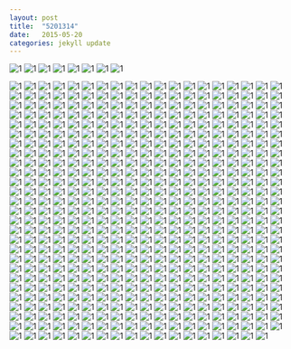```yaml
---
layout: post
title:  "5201314"
date:   2015-05-20 
categories: jekyll update
---
```

![1](https://github.com/ironicstone/ironicstone.github.io/raw/master/image/movie-shots/1%20(1).jpg)
![1](https://github.com/ironicstone/ironicstone.github.io/raw/master/image/movie-shots/1%20(10).jpg)
![1](https://github.com/ironicstone/ironicstone.github.io/raw/master/image/movie-shots/1%20(100).jpg)
![1](https://github.com/ironicstone/ironicstone.github.io/raw/master/image/movie-shots/1%20(101).jpg)
![1](https://github.com/ironicstone/ironicstone.github.io/raw/master/image/movie-shots/1%20(102).jpg)
![1](https://github.com/ironicstone/ironicstone.github.io/raw/master/image/movie-shots/1%20(103).jpg)
![1](https://github.com/ironicstone/ironicstone.github.io/raw/master/image/movie-shots/1%20(104).jpg)
![1](https://github.com/ironicstone/ironicstone.github.io/raw/master/image/movie-shots/1%20(105).jpg)

![1](https://github.com/ironicstone/ironicstone.github.io/raw/master/image/movie-shots/1%20(106).jpg)
![1](https://github.com/ironicstone/ironicstone.github.io/raw/master/image/movie-shots/1%20(107).jpg)
![1](https://github.com/ironicstone/ironicstone.github.io/raw/master/image/movie-shots/1%20(108).jpg)
![1](https://github.com/ironicstone/ironicstone.github.io/raw/master/image/movie-shots/1%20(109).jpg)
![1](https://github.com/ironicstone/ironicstone.github.io/raw/master/image/movie-shots/1%20(11).jpg)
![1](https://github.com/ironicstone/ironicstone.github.io/raw/master/image/movie-shots/1%20(110).jpg)
![1](https://github.com/ironicstone/ironicstone.github.io/raw/master/image/movie-shots/1%20(111).jpg)
![1](https://github.com/ironicstone/ironicstone.github.io/raw/master/image/movie-shots/1%20(112).jpg)
![1](https://github.com/ironicstone/ironicstone.github.io/raw/master/image/movie-shots/1%20(113).jpg)
![1](https://github.com/ironicstone/ironicstone.github.io/raw/master/image/movie-shots/1%20(114).jpg)
![1](https://github.com/ironicstone/ironicstone.github.io/raw/master/image/movie-shots/1%20(115).jpg)
![1](https://github.com/ironicstone/ironicstone.github.io/raw/master/image/movie-shots/1%20(116).jpg)
![1](https://github.com/ironicstone/ironicstone.github.io/raw/master/image/movie-shots/1%20(117).jpg)
![1](https://github.com/ironicstone/ironicstone.github.io/raw/master/image/movie-shots/1%20(118).jpg)
![1](https://github.com/ironicstone/ironicstone.github.io/raw/master/image/movie-shots/1%20(119).jpg)
![1](https://github.com/ironicstone/ironicstone.github.io/raw/master/image/movie-shots/1%20(12).jpg)
![1](https://github.com/ironicstone/ironicstone.github.io/raw/master/image/movie-shots/1%20(120).jpg)
![1](https://github.com/ironicstone/ironicstone.github.io/raw/master/image/movie-shots/1%20(121).jpg)
![1](https://github.com/ironicstone/ironicstone.github.io/raw/master/image/movie-shots/1%20(122).jpg)
![1](https://github.com/ironicstone/ironicstone.github.io/raw/master/image/movie-shots/1%20(123).jpg)
![1](https://github.com/ironicstone/ironicstone.github.io/raw/master/image/movie-shots/1%20(124).jpg)
![1](https://github.com/ironicstone/ironicstone.github.io/raw/master/image/movie-shots/1%20(125).jpg)
![1](https://github.com/ironicstone/ironicstone.github.io/raw/master/image/movie-shots/1%20(126).jpg)
![1](https://github.com/ironicstone/ironicstone.github.io/raw/master/image/movie-shots/1%20(127).jpg)
![1](https://github.com/ironicstone/ironicstone.github.io/raw/master/image/movie-shots/1%20(128).jpg)
![1](https://github.com/ironicstone/ironicstone.github.io/raw/master/image/movie-shots/1%20(129).jpg)
![1](https://github.com/ironicstone/ironicstone.github.io/raw/master/image/movie-shots/1%20(13).jpg)
![1](https://github.com/ironicstone/ironicstone.github.io/raw/master/image/movie-shots/1%20(130).jpg)
![1](https://github.com/ironicstone/ironicstone.github.io/raw/master/image/movie-shots/1%20(131).jpg)
![1](https://github.com/ironicstone/ironicstone.github.io/raw/master/image/movie-shots/1%20(132).jpg)
![1](https://github.com/ironicstone/ironicstone.github.io/raw/master/image/movie-shots/1%20(133).jpg)
![1](https://github.com/ironicstone/ironicstone.github.io/raw/master/image/movie-shots/1%20(134).jpg)
![1](https://github.com/ironicstone/ironicstone.github.io/raw/master/image/movie-shots/1%20(135).jpg)
![1](https://github.com/ironicstone/ironicstone.github.io/raw/master/image/movie-shots/1%20(136).jpg)
![1](https://github.com/ironicstone/ironicstone.github.io/raw/master/image/movie-shots/1%20(137).jpg)
![1](https://github.com/ironicstone/ironicstone.github.io/raw/master/image/movie-shots/1%20(138).jpg)
![1](https://github.com/ironicstone/ironicstone.github.io/raw/master/image/movie-shots/1%20(139).jpg)
![1](https://github.com/ironicstone/ironicstone.github.io/raw/master/image/movie-shots/1%20(14).jpg)
![1](https://github.com/ironicstone/ironicstone.github.io/raw/master/image/movie-shots/1%20(140).jpg)
![1](https://github.com/ironicstone/ironicstone.github.io/raw/master/image/movie-shots/1%20(141).jpg)
![1](https://github.com/ironicstone/ironicstone.github.io/raw/master/image/movie-shots/1%20(142).jpg)
![1](https://github.com/ironicstone/ironicstone.github.io/raw/master/image/movie-shots/1%20(143).jpg)
![1](https://github.com/ironicstone/ironicstone.github.io/raw/master/image/movie-shots/1%20(144).jpg)
![1](https://github.com/ironicstone/ironicstone.github.io/raw/master/image/movie-shots/1%20(145).jpg)
![1](https://github.com/ironicstone/ironicstone.github.io/raw/master/image/movie-shots/1%20(146).jpg)
![1](https://github.com/ironicstone/ironicstone.github.io/raw/master/image/movie-shots/1%20(147).jpg)
![1](https://github.com/ironicstone/ironicstone.github.io/raw/master/image/movie-shots/1%20(148).jpg)
![1](https://github.com/ironicstone/ironicstone.github.io/raw/master/image/movie-shots/1%20(149).jpg)
![1](https://github.com/ironicstone/ironicstone.github.io/raw/master/image/movie-shots/1%20(15).jpg)
![1](https://github.com/ironicstone/ironicstone.github.io/raw/master/image/movie-shots/1%20(150).jpg)
![1](https://github.com/ironicstone/ironicstone.github.io/raw/master/image/movie-shots/1%20(151).jpg)
![1](https://github.com/ironicstone/ironicstone.github.io/raw/master/image/movie-shots/1%20(152).jpg)
![1](https://github.com/ironicstone/ironicstone.github.io/raw/master/image/movie-shots/1%20(153).jpg)
![1](https://github.com/ironicstone/ironicstone.github.io/raw/master/image/movie-shots/1%20(154).jpg)
![1](https://github.com/ironicstone/ironicstone.github.io/raw/master/image/movie-shots/1%20(155).jpg)
![1](https://github.com/ironicstone/ironicstone.github.io/raw/master/image/movie-shots/1%20(156).jpg)
![1](https://github.com/ironicstone/ironicstone.github.io/raw/master/image/movie-shots/1%20(157).jpg)
![1](https://github.com/ironicstone/ironicstone.github.io/raw/master/image/movie-shots/1%20(158).jpg)
![1](https://github.com/ironicstone/ironicstone.github.io/raw/master/image/movie-shots/1%20(159).jpg)
![1](https://github.com/ironicstone/ironicstone.github.io/raw/master/image/movie-shots/1%20(16).jpg)
![1](https://github.com/ironicstone/ironicstone.github.io/raw/master/image/movie-shots/1%20(160).jpg)
![1](https://github.com/ironicstone/ironicstone.github.io/raw/master/image/movie-shots/1%20(161).jpg)
![1](https://github.com/ironicstone/ironicstone.github.io/raw/master/image/movie-shots/1%20(162).jpg)
![1](https://github.com/ironicstone/ironicstone.github.io/raw/master/image/movie-shots/1%20(163).jpg)
![1](https://github.com/ironicstone/ironicstone.github.io/raw/master/image/movie-shots/1%20(164).jpg)
![1](https://github.com/ironicstone/ironicstone.github.io/raw/master/image/movie-shots/1%20(165).jpg)
![1](https://github.com/ironicstone/ironicstone.github.io/raw/master/image/movie-shots/1%20(166).jpg)
![1](https://github.com/ironicstone/ironicstone.github.io/raw/master/image/movie-shots/1%20(167).jpg)
![1](https://github.com/ironicstone/ironicstone.github.io/raw/master/image/movie-shots/1%20(168).jpg)
![1](https://github.com/ironicstone/ironicstone.github.io/raw/master/image/movie-shots/1%20(169).jpg)
![1](https://github.com/ironicstone/ironicstone.github.io/raw/master/image/movie-shots/1%20(17).jpg)
![1](https://github.com/ironicstone/ironicstone.github.io/raw/master/image/movie-shots/1%20(170).jpg)
![1](https://github.com/ironicstone/ironicstone.github.io/raw/master/image/movie-shots/1%20(171).jpg)
![1](https://github.com/ironicstone/ironicstone.github.io/raw/master/image/movie-shots/1%20(172).jpg)
![1](https://github.com/ironicstone/ironicstone.github.io/raw/master/image/movie-shots/1%20(173).jpg)
![1](https://github.com/ironicstone/ironicstone.github.io/raw/master/image/movie-shots/1%20(174).jpg)
![1](https://github.com/ironicstone/ironicstone.github.io/raw/master/image/movie-shots/1%20(175).jpg)
![1](https://github.com/ironicstone/ironicstone.github.io/raw/master/image/movie-shots/1%20(176).jpg)
![1](https://github.com/ironicstone/ironicstone.github.io/raw/master/image/movie-shots/1%20(177).jpg)
![1](https://github.com/ironicstone/ironicstone.github.io/raw/master/image/movie-shots/1%20(178).jpg)
![1](https://github.com/ironicstone/ironicstone.github.io/raw/master/image/movie-shots/1%20(179).jpg)
![1](https://github.com/ironicstone/ironicstone.github.io/raw/master/image/movie-shots/1%20(18).jpg)
![1](https://github.com/ironicstone/ironicstone.github.io/raw/master/image/movie-shots/1%20(180).jpg)
![1](https://github.com/ironicstone/ironicstone.github.io/raw/master/image/movie-shots/1%20(181).jpg)
![1](https://github.com/ironicstone/ironicstone.github.io/raw/master/image/movie-shots/1%20(182).jpg)
![1](https://github.com/ironicstone/ironicstone.github.io/raw/master/image/movie-shots/1%20(183).jpg)
![1](https://github.com/ironicstone/ironicstone.github.io/raw/master/image/movie-shots/1%20(184).jpg)
![1](https://github.com/ironicstone/ironicstone.github.io/raw/master/image/movie-shots/1%20(185).jpg)
![1](https://github.com/ironicstone/ironicstone.github.io/raw/master/image/movie-shots/1%20(186).jpg)
![1](https://github.com/ironicstone/ironicstone.github.io/raw/master/image/movie-shots/1%20(187).jpg)
![1](https://github.com/ironicstone/ironicstone.github.io/raw/master/image/movie-shots/1%20(188).jpg)
![1](https://github.com/ironicstone/ironicstone.github.io/raw/master/image/movie-shots/1%20(189).jpg)
![1](https://github.com/ironicstone/ironicstone.github.io/raw/master/image/movie-shots/1%20(19).jpg)
![1](https://github.com/ironicstone/ironicstone.github.io/raw/master/image/movie-shots/1%20(190).jpg)
![1](https://github.com/ironicstone/ironicstone.github.io/raw/master/image/movie-shots/1%20(191).jpg)
![1](https://github.com/ironicstone/ironicstone.github.io/raw/master/image/movie-shots/1%20(192).jpg)
![1](https://github.com/ironicstone/ironicstone.github.io/raw/master/image/movie-shots/1%20(193).jpg)
![1](https://github.com/ironicstone/ironicstone.github.io/raw/master/image/movie-shots/1%20(194).jpg)
![1](https://github.com/ironicstone/ironicstone.github.io/raw/master/image/movie-shots/1%20(195).jpg)
![1](https://github.com/ironicstone/ironicstone.github.io/raw/master/image/movie-shots/1%20(196).jpg)
![1](https://github.com/ironicstone/ironicstone.github.io/raw/master/image/movie-shots/1%20(197).jpg)
![1](https://github.com/ironicstone/ironicstone.github.io/raw/master/image/movie-shots/1%20(198).jpg)
![1](https://github.com/ironicstone/ironicstone.github.io/raw/master/image/movie-shots/1%20(199).jpg)
![1](https://github.com/ironicstone/ironicstone.github.io/raw/master/image/movie-shots/1%20(2).jpg)
![1](https://github.com/ironicstone/ironicstone.github.io/raw/master/image/movie-shots/1%20(20).jpg)
![1](https://github.com/ironicstone/ironicstone.github.io/raw/master/image/movie-shots/1%20(200).jpg)
![1](https://github.com/ironicstone/ironicstone.github.io/raw/master/image/movie-shots/1%20(201).jpg)
![1](https://github.com/ironicstone/ironicstone.github.io/raw/master/image/movie-shots/1%20(202).jpg)
![1](https://github.com/ironicstone/ironicstone.github.io/raw/master/image/movie-shots/1%20(203).jpg)
![1](https://github.com/ironicstone/ironicstone.github.io/raw/master/image/movie-shots/1%20(204).jpg)
![1](https://github.com/ironicstone/ironicstone.github.io/raw/master/image/movie-shots/1%20(205).jpg)
![1](https://github.com/ironicstone/ironicstone.github.io/raw/master/image/movie-shots/1%20(206).jpg)
![1](https://github.com/ironicstone/ironicstone.github.io/raw/master/image/movie-shots/1%20(207).jpg)
![1](https://github.com/ironicstone/ironicstone.github.io/raw/master/image/movie-shots/1%20(208).jpg)
![1](https://github.com/ironicstone/ironicstone.github.io/raw/master/image/movie-shots/1%20(209).jpg)
![1](https://github.com/ironicstone/ironicstone.github.io/raw/master/image/movie-shots/1%20(21).jpg)
![1](https://github.com/ironicstone/ironicstone.github.io/raw/master/image/movie-shots/1%20(210).jpg)
![1](https://github.com/ironicstone/ironicstone.github.io/raw/master/image/movie-shots/1%20(211).jpg)
![1](https://github.com/ironicstone/ironicstone.github.io/raw/master/image/movie-shots/1%20(212).jpg)
![1](https://github.com/ironicstone/ironicstone.github.io/raw/master/image/movie-shots/1%20(213).jpg)
![1](https://github.com/ironicstone/ironicstone.github.io/raw/master/image/movie-shots/1%20(214).jpg)
![1](https://github.com/ironicstone/ironicstone.github.io/raw/master/image/movie-shots/1%20(215).jpg)
![1](https://github.com/ironicstone/ironicstone.github.io/raw/master/image/movie-shots/1%20(216).jpg)
![1](https://github.com/ironicstone/ironicstone.github.io/raw/master/image/movie-shots/1%20(217).jpg)
![1](https://github.com/ironicstone/ironicstone.github.io/raw/master/image/movie-shots/1%20(218).jpg)
![1](https://github.com/ironicstone/ironicstone.github.io/raw/master/image/movie-shots/1%20(219).jpg)
![1](https://github.com/ironicstone/ironicstone.github.io/raw/master/image/movie-shots/1%20(22).jpg)
![1](https://github.com/ironicstone/ironicstone.github.io/raw/master/image/movie-shots/1%20(220).jpg)
![1](https://github.com/ironicstone/ironicstone.github.io/raw/master/image/movie-shots/1%20(221).jpg)
![1](https://github.com/ironicstone/ironicstone.github.io/raw/master/image/movie-shots/1%20(222).jpg)
![1](https://github.com/ironicstone/ironicstone.github.io/raw/master/image/movie-shots/1%20(223).jpg)
![1](https://github.com/ironicstone/ironicstone.github.io/raw/master/image/movie-shots/1%20(224).jpg)
![1](https://github.com/ironicstone/ironicstone.github.io/raw/master/image/movie-shots/1%20(225).jpg)
![1](https://github.com/ironicstone/ironicstone.github.io/raw/master/image/movie-shots/1%20(226).jpg)
![1](https://github.com/ironicstone/ironicstone.github.io/raw/master/image/movie-shots/1%20(227).jpg)
![1](https://github.com/ironicstone/ironicstone.github.io/raw/master/image/movie-shots/1%20(228).jpg)
![1](https://github.com/ironicstone/ironicstone.github.io/raw/master/image/movie-shots/1%20(229).jpg)
![1](https://github.com/ironicstone/ironicstone.github.io/raw/master/image/movie-shots/1%20(23).jpg)
![1](https://github.com/ironicstone/ironicstone.github.io/raw/master/image/movie-shots/1%20(230).jpg)
![1](https://github.com/ironicstone/ironicstone.github.io/raw/master/image/movie-shots/1%20(231).jpg)
![1](https://github.com/ironicstone/ironicstone.github.io/raw/master/image/movie-shots/1%20(232).jpg)
![1](https://github.com/ironicstone/ironicstone.github.io/raw/master/image/movie-shots/1%20(233).jpg)
![1](https://github.com/ironicstone/ironicstone.github.io/raw/master/image/movie-shots/1%20(234).jpg)
![1](https://github.com/ironicstone/ironicstone.github.io/raw/master/image/movie-shots/1%20(235).jpg)
![1](https://github.com/ironicstone/ironicstone.github.io/raw/master/image/movie-shots/1%20(236).jpg)
![1](https://github.com/ironicstone/ironicstone.github.io/raw/master/image/movie-shots/1%20(237).jpg)
![1](https://github.com/ironicstone/ironicstone.github.io/raw/master/image/movie-shots/1%20(238).jpg)
![1](https://github.com/ironicstone/ironicstone.github.io/raw/master/image/movie-shots/1%20(239).jpg)
![1](https://github.com/ironicstone/ironicstone.github.io/raw/master/image/movie-shots/1%20(24).jpg)
![1](https://github.com/ironicstone/ironicstone.github.io/raw/master/image/movie-shots/1%20(240).jpg)
![1](https://github.com/ironicstone/ironicstone.github.io/raw/master/image/movie-shots/1%20(241).jpg)
![1](https://github.com/ironicstone/ironicstone.github.io/raw/master/image/movie-shots/1%20(242).jpg)
![1](https://github.com/ironicstone/ironicstone.github.io/raw/master/image/movie-shots/1%20(243).jpg)
![1](https://github.com/ironicstone/ironicstone.github.io/raw/master/image/movie-shots/1%20(244).jpg)
![1](https://github.com/ironicstone/ironicstone.github.io/raw/master/image/movie-shots/1%20(245).jpg)
![1](https://github.com/ironicstone/ironicstone.github.io/raw/master/image/movie-shots/1%20(246).jpg)
![1](https://github.com/ironicstone/ironicstone.github.io/raw/master/image/movie-shots/1%20(247).jpg)
![1](https://github.com/ironicstone/ironicstone.github.io/raw/master/image/movie-shots/1%20(248).jpg)
![1](https://github.com/ironicstone/ironicstone.github.io/raw/master/image/movie-shots/1%20(249).jpg)
![1](https://github.com/ironicstone/ironicstone.github.io/raw/master/image/movie-shots/1%20(25).jpg)
![1](https://github.com/ironicstone/ironicstone.github.io/raw/master/image/movie-shots/1%20(250).jpg)
![1](https://github.com/ironicstone/ironicstone.github.io/raw/master/image/movie-shots/1%20(251).jpg)
![1](https://github.com/ironicstone/ironicstone.github.io/raw/master/image/movie-shots/1%20(252).jpg)
![1](https://github.com/ironicstone/ironicstone.github.io/raw/master/image/movie-shots/1%20(253).jpg)
![1](https://github.com/ironicstone/ironicstone.github.io/raw/master/image/movie-shots/1%20(254).jpg)
![1](https://github.com/ironicstone/ironicstone.github.io/raw/master/image/movie-shots/1%20(255).jpg)
![1](https://github.com/ironicstone/ironicstone.github.io/raw/master/image/movie-shots/1%20(256).jpg)
![1](https://github.com/ironicstone/ironicstone.github.io/raw/master/image/movie-shots/1%20(257).jpg)
![1](https://github.com/ironicstone/ironicstone.github.io/raw/master/image/movie-shots/1%20(258).jpg)
![1](https://github.com/ironicstone/ironicstone.github.io/raw/master/image/movie-shots/1%20(259).jpg)
![1](https://github.com/ironicstone/ironicstone.github.io/raw/master/image/movie-shots/1%20(26).jpg)
![1](https://github.com/ironicstone/ironicstone.github.io/raw/master/image/movie-shots/1%20(260).jpg)
![1](https://github.com/ironicstone/ironicstone.github.io/raw/master/image/movie-shots/1%20(261).jpg)
![1](https://github.com/ironicstone/ironicstone.github.io/raw/master/image/movie-shots/1%20(262).jpg)
![1](https://github.com/ironicstone/ironicstone.github.io/raw/master/image/movie-shots/1%20(263).jpg)
![1](https://github.com/ironicstone/ironicstone.github.io/raw/master/image/movie-shots/1%20(264).jpg)
![1](https://github.com/ironicstone/ironicstone.github.io/raw/master/image/movie-shots/1%20(265).jpg)
![1](https://github.com/ironicstone/ironicstone.github.io/raw/master/image/movie-shots/1%20(266).jpg)
![1](https://github.com/ironicstone/ironicstone.github.io/raw/master/image/movie-shots/1%20(267).jpg)
![1](https://github.com/ironicstone/ironicstone.github.io/raw/master/image/movie-shots/1%20(268).jpg)
![1](https://github.com/ironicstone/ironicstone.github.io/raw/master/image/movie-shots/1%20(269).jpg)
![1](https://github.com/ironicstone/ironicstone.github.io/raw/master/image/movie-shots/1%20(27).jpg)
![1](https://github.com/ironicstone/ironicstone.github.io/raw/master/image/movie-shots/1%20(270).jpg)
![1](https://github.com/ironicstone/ironicstone.github.io/raw/master/image/movie-shots/1%20(271).jpg)
![1](https://github.com/ironicstone/ironicstone.github.io/raw/master/image/movie-shots/1%20(272).jpg)
![1](https://github.com/ironicstone/ironicstone.github.io/raw/master/image/movie-shots/1%20(273).jpg)
![1](https://github.com/ironicstone/ironicstone.github.io/raw/master/image/movie-shots/1%20(274).jpg)
![1](https://github.com/ironicstone/ironicstone.github.io/raw/master/image/movie-shots/1%20(275).jpg)
![1](https://github.com/ironicstone/ironicstone.github.io/raw/master/image/movie-shots/1%20(276).jpg)
![1](https://github.com/ironicstone/ironicstone.github.io/raw/master/image/movie-shots/1%20(277).jpg)
![1](https://github.com/ironicstone/ironicstone.github.io/raw/master/image/movie-shots/1%20(278).jpg)
![1](https://github.com/ironicstone/ironicstone.github.io/raw/master/image/movie-shots/1%20(279).jpg)
![1](https://github.com/ironicstone/ironicstone.github.io/raw/master/image/movie-shots/1%20(28).jpg)
![1](https://github.com/ironicstone/ironicstone.github.io/raw/master/image/movie-shots/1%20(280).jpg)
![1](https://github.com/ironicstone/ironicstone.github.io/raw/master/image/movie-shots/1%20(281).jpg)
![1](https://github.com/ironicstone/ironicstone.github.io/raw/master/image/movie-shots/1%20(282).jpg)
![1](https://github.com/ironicstone/ironicstone.github.io/raw/master/image/movie-shots/1%20(283).jpg)
![1](https://github.com/ironicstone/ironicstone.github.io/raw/master/image/movie-shots/1%20(284).jpg)
![1](https://github.com/ironicstone/ironicstone.github.io/raw/master/image/movie-shots/1%20(285).jpg)
![1](https://github.com/ironicstone/ironicstone.github.io/raw/master/image/movie-shots/1%20(286).jpg)
![1](https://github.com/ironicstone/ironicstone.github.io/raw/master/image/movie-shots/1%20(287).jpg)
![1](https://github.com/ironicstone/ironicstone.github.io/raw/master/image/movie-shots/1%20(288).jpg)
![1](https://github.com/ironicstone/ironicstone.github.io/raw/master/image/movie-shots/1%20(289).jpg)
![1](https://github.com/ironicstone/ironicstone.github.io/raw/master/image/movie-shots/1%20(29).jpg)
![1](https://github.com/ironicstone/ironicstone.github.io/raw/master/image/movie-shots/1%20(290).jpg)
![1](https://github.com/ironicstone/ironicstone.github.io/raw/master/image/movie-shots/1%20(291).jpg)
![1](https://github.com/ironicstone/ironicstone.github.io/raw/master/image/movie-shots/1%20(292).jpg)
![1](https://github.com/ironicstone/ironicstone.github.io/raw/master/image/movie-shots/1%20(293).jpg)
![1](https://github.com/ironicstone/ironicstone.github.io/raw/master/image/movie-shots/1%20(294).jpg)
![1](https://github.com/ironicstone/ironicstone.github.io/raw/master/image/movie-shots/1%20(295).jpg)
![1](https://github.com/ironicstone/ironicstone.github.io/raw/master/image/movie-shots/1%20(296).jpg)
![1](https://github.com/ironicstone/ironicstone.github.io/raw/master/image/movie-shots/1%20(297).jpg)
![1](https://github.com/ironicstone/ironicstone.github.io/raw/master/image/movie-shots/1%20(298).jpg)
![1](https://github.com/ironicstone/ironicstone.github.io/raw/master/image/movie-shots/1%20(299).jpg)
![1](https://github.com/ironicstone/ironicstone.github.io/raw/master/image/movie-shots/1%20(3).jpg)
![1](https://github.com/ironicstone/ironicstone.github.io/raw/master/image/movie-shots/1%20(30).jpg)
![1](https://github.com/ironicstone/ironicstone.github.io/raw/master/image/movie-shots/1%20(300).jpg)
![1](https://github.com/ironicstone/ironicstone.github.io/raw/master/image/movie-shots/1%20(301).jpg)
![1](https://github.com/ironicstone/ironicstone.github.io/raw/master/image/movie-shots/1%20(302).jpg)
![1](https://github.com/ironicstone/ironicstone.github.io/raw/master/image/movie-shots/1%20(303).jpg)
![1](https://github.com/ironicstone/ironicstone.github.io/raw/master/image/movie-shots/1%20(304).jpg)
![1](https://github.com/ironicstone/ironicstone.github.io/raw/master/image/movie-shots/1%20(305).jpg)
![1](https://github.com/ironicstone/ironicstone.github.io/raw/master/image/movie-shots/1%20(306).jpg)
![1](https://github.com/ironicstone/ironicstone.github.io/raw/master/image/movie-shots/1%20(307).jpg)
![1](https://github.com/ironicstone/ironicstone.github.io/raw/master/image/movie-shots/1%20(308).jpg)
![1](https://github.com/ironicstone/ironicstone.github.io/raw/master/image/movie-shots/1%20(309).jpg)
![1](https://github.com/ironicstone/ironicstone.github.io/raw/master/image/movie-shots/1%20(31).jpg)
![1](https://github.com/ironicstone/ironicstone.github.io/raw/master/image/movie-shots/1%20(310).jpg)
![1](https://github.com/ironicstone/ironicstone.github.io/raw/master/image/movie-shots/1%20(311).jpg)
![1](https://github.com/ironicstone/ironicstone.github.io/raw/master/image/movie-shots/1%20(312).jpg)
![1](https://github.com/ironicstone/ironicstone.github.io/raw/master/image/movie-shots/1%20(313).jpg)
![1](https://github.com/ironicstone/ironicstone.github.io/raw/master/image/movie-shots/1%20(314).jpg)
![1](https://github.com/ironicstone/ironicstone.github.io/raw/master/image/movie-shots/1%20(315).jpg)
![1](https://github.com/ironicstone/ironicstone.github.io/raw/master/image/movie-shots/1%20(316).jpg)
![1](https://github.com/ironicstone/ironicstone.github.io/raw/master/image/movie-shots/1%20(317).jpg)
![1](https://github.com/ironicstone/ironicstone.github.io/raw/master/image/movie-shots/1%20(318).jpg)
![1](https://github.com/ironicstone/ironicstone.github.io/raw/master/image/movie-shots/1%20(319).jpg)
![1](https://github.com/ironicstone/ironicstone.github.io/raw/master/image/movie-shots/1%20(32).jpg)
![1](https://github.com/ironicstone/ironicstone.github.io/raw/master/image/movie-shots/1%20(320).jpg)
![1](https://github.com/ironicstone/ironicstone.github.io/raw/master/image/movie-shots/1%20(321).jpg)
![1](https://github.com/ironicstone/ironicstone.github.io/raw/master/image/movie-shots/1%20(322).jpg)
![1](https://github.com/ironicstone/ironicstone.github.io/raw/master/image/movie-shots/1%20(323).jpg)
![1](https://github.com/ironicstone/ironicstone.github.io/raw/master/image/movie-shots/1%20(324).jpg)
![1](https://github.com/ironicstone/ironicstone.github.io/raw/master/image/movie-shots/1%20(325).jpg)
![1](https://github.com/ironicstone/ironicstone.github.io/raw/master/image/movie-shots/1%20(326).jpg)
![1](https://github.com/ironicstone/ironicstone.github.io/raw/master/image/movie-shots/1%20(327).jpg)
![1](https://github.com/ironicstone/ironicstone.github.io/raw/master/image/movie-shots/1%20(328).jpg)
![1](https://github.com/ironicstone/ironicstone.github.io/raw/master/image/movie-shots/1%20(329).jpg)
![1](https://github.com/ironicstone/ironicstone.github.io/raw/master/image/movie-shots/1%20(33).jpg)
![1](https://github.com/ironicstone/ironicstone.github.io/raw/master/image/movie-shots/1%20(330).jpg)
![1](https://github.com/ironicstone/ironicstone.github.io/raw/master/image/movie-shots/1%20(331).jpg)
![1](https://github.com/ironicstone/ironicstone.github.io/raw/master/image/movie-shots/1%20(332).jpg)
![1](https://github.com/ironicstone/ironicstone.github.io/raw/master/image/movie-shots/1%20(333).jpg)
![1](https://github.com/ironicstone/ironicstone.github.io/raw/master/image/movie-shots/1%20(334).jpg)
![1](https://github.com/ironicstone/ironicstone.github.io/raw/master/image/movie-shots/1%20(335).jpg)
![1](https://github.com/ironicstone/ironicstone.github.io/raw/master/image/movie-shots/1%20(336).jpg)
![1](https://github.com/ironicstone/ironicstone.github.io/raw/master/image/movie-shots/1%20(337).jpg)
![1](https://github.com/ironicstone/ironicstone.github.io/raw/master/image/movie-shots/1%20(338).jpg)
![1](https://github.com/ironicstone/ironicstone.github.io/raw/master/image/movie-shots/1%20(339).jpg)
![1](https://github.com/ironicstone/ironicstone.github.io/raw/master/image/movie-shots/1%20(34).jpg)
![1](https://github.com/ironicstone/ironicstone.github.io/raw/master/image/movie-shots/1%20(340).jpg)
![1](https://github.com/ironicstone/ironicstone.github.io/raw/master/image/movie-shots/1%20(341).jpg)
![1](https://github.com/ironicstone/ironicstone.github.io/raw/master/image/movie-shots/1%20(342).jpg)
![1](https://github.com/ironicstone/ironicstone.github.io/raw/master/image/movie-shots/1%20(343).jpg)
![1](https://github.com/ironicstone/ironicstone.github.io/raw/master/image/movie-shots/1%20(344).jpg)
![1](https://github.com/ironicstone/ironicstone.github.io/raw/master/image/movie-shots/1%20(345).jpg)
![1](https://github.com/ironicstone/ironicstone.github.io/raw/master/image/movie-shots/1%20(346).jpg)
![1](https://github.com/ironicstone/ironicstone.github.io/raw/master/image/movie-shots/1%20(347).jpg)
![1](https://github.com/ironicstone/ironicstone.github.io/raw/master/image/movie-shots/1%20(348).jpg)
![1](https://github.com/ironicstone/ironicstone.github.io/raw/master/image/movie-shots/1%20(349).jpg)
![1](https://github.com/ironicstone/ironicstone.github.io/raw/master/image/movie-shots/1%20(35).jpg)
![1](https://github.com/ironicstone/ironicstone.github.io/raw/master/image/movie-shots/1%20(350).jpg)
![1](https://github.com/ironicstone/ironicstone.github.io/raw/master/image/movie-shots/1%20(351).jpg)
![1](https://github.com/ironicstone/ironicstone.github.io/raw/master/image/movie-shots/1%20(352).jpg)
![1](https://github.com/ironicstone/ironicstone.github.io/raw/master/image/movie-shots/1%20(353).jpg)
![1](https://github.com/ironicstone/ironicstone.github.io/raw/master/image/movie-shots/1%20(354).jpg)
![1](https://github.com/ironicstone/ironicstone.github.io/raw/master/image/movie-shots/1%20(355).jpg)
![1](https://github.com/ironicstone/ironicstone.github.io/raw/master/image/movie-shots/1%20(356).jpg)
![1](https://github.com/ironicstone/ironicstone.github.io/raw/master/image/movie-shots/1%20(357).jpg)
![1](https://github.com/ironicstone/ironicstone.github.io/raw/master/image/movie-shots/1%20(358).jpg)
![1](https://github.com/ironicstone/ironicstone.github.io/raw/master/image/movie-shots/1%20(359).jpg)
![1](https://github.com/ironicstone/ironicstone.github.io/raw/master/image/movie-shots/1%20(36).jpg)
![1](https://github.com/ironicstone/ironicstone.github.io/raw/master/image/movie-shots/1%20(360).jpg)
![1](https://github.com/ironicstone/ironicstone.github.io/raw/master/image/movie-shots/1%20(361).jpg)
![1](https://github.com/ironicstone/ironicstone.github.io/raw/master/image/movie-shots/1%20(362).jpg)
![1](https://github.com/ironicstone/ironicstone.github.io/raw/master/image/movie-shots/1%20(363).jpg)
![1](https://github.com/ironicstone/ironicstone.github.io/raw/master/image/movie-shots/1%20(364).jpg)
![1](https://github.com/ironicstone/ironicstone.github.io/raw/master/image/movie-shots/1%20(365).jpg)
![1](https://github.com/ironicstone/ironicstone.github.io/raw/master/image/movie-shots/1%20(366).jpg)
![1](https://github.com/ironicstone/ironicstone.github.io/raw/master/image/movie-shots/1%20(367).jpg)
![1](https://github.com/ironicstone/ironicstone.github.io/raw/master/image/movie-shots/1%20(368).jpg)
![1](https://github.com/ironicstone/ironicstone.github.io/raw/master/image/movie-shots/1%20(369).jpg)
![1](https://github.com/ironicstone/ironicstone.github.io/raw/master/image/movie-shots/1%20(37).jpg)
![1](https://github.com/ironicstone/ironicstone.github.io/raw/master/image/movie-shots/1%20(370).jpg)
![1](https://github.com/ironicstone/ironicstone.github.io/raw/master/image/movie-shots/1%20(371).jpg)
![1](https://github.com/ironicstone/ironicstone.github.io/raw/master/image/movie-shots/1%20(372).jpg)
![1](https://github.com/ironicstone/ironicstone.github.io/raw/master/image/movie-shots/1%20(373).jpg)
![1](https://github.com/ironicstone/ironicstone.github.io/raw/master/image/movie-shots/1%20(374).jpg)
![1](https://github.com/ironicstone/ironicstone.github.io/raw/master/image/movie-shots/1%20(375).jpg)
![1](https://github.com/ironicstone/ironicstone.github.io/raw/master/image/movie-shots/1%20(376).jpg)
![1](https://github.com/ironicstone/ironicstone.github.io/raw/master/image/movie-shots/1%20(377).jpg)
![1](https://github.com/ironicstone/ironicstone.github.io/raw/master/image/movie-shots/1%20(378).jpg)
![1](https://github.com/ironicstone/ironicstone.github.io/raw/master/image/movie-shots/1%20(379).jpg)
![1](https://github.com/ironicstone/ironicstone.github.io/raw/master/image/movie-shots/1%20(38).jpg)
![1](https://github.com/ironicstone/ironicstone.github.io/raw/master/image/movie-shots/1%20(380).jpg)
![1](https://github.com/ironicstone/ironicstone.github.io/raw/master/image/movie-shots/1%20(381).jpg)
![1](https://github.com/ironicstone/ironicstone.github.io/raw/master/image/movie-shots/1%20(382).jpg)
![1](https://github.com/ironicstone/ironicstone.github.io/raw/master/image/movie-shots/1%20(383).jpg)
![1](https://github.com/ironicstone/ironicstone.github.io/raw/master/image/movie-shots/1%20(384).jpg)
![1](https://github.com/ironicstone/ironicstone.github.io/raw/master/image/movie-shots/1%20(385).jpg)
![1](https://github.com/ironicstone/ironicstone.github.io/raw/master/image/movie-shots/1%20(386).jpg)
![1](https://github.com/ironicstone/ironicstone.github.io/raw/master/image/movie-shots/1%20(387).jpg)
![1](https://github.com/ironicstone/ironicstone.github.io/raw/master/image/movie-shots/1%20(388).jpg)
![1](https://github.com/ironicstone/ironicstone.github.io/raw/master/image/movie-shots/1%20(389).jpg)
![1](https://github.com/ironicstone/ironicstone.github.io/raw/master/image/movie-shots/1%20(39).jpg)
![1](https://github.com/ironicstone/ironicstone.github.io/raw/master/image/movie-shots/1%20(390).jpg)
![1](https://github.com/ironicstone/ironicstone.github.io/raw/master/image/movie-shots/1%20(391).jpg)
![1](https://github.com/ironicstone/ironicstone.github.io/raw/master/image/movie-shots/1%20(392).jpg)
![1](https://github.com/ironicstone/ironicstone.github.io/raw/master/image/movie-shots/1%20(393).jpg)
![1](https://github.com/ironicstone/ironicstone.github.io/raw/master/image/movie-shots/1%20(394).jpg)
![1](https://github.com/ironicstone/ironicstone.github.io/raw/master/image/movie-shots/1%20(395).jpg)
![1](https://github.com/ironicstone/ironicstone.github.io/raw/master/image/movie-shots/1%20(396).jpg)
![1](https://github.com/ironicstone/ironicstone.github.io/raw/master/image/movie-shots/1%20(397).jpg)
![1](https://github.com/ironicstone/ironicstone.github.io/raw/master/image/movie-shots/1%20(398).jpg)
![1](https://github.com/ironicstone/ironicstone.github.io/raw/master/image/movie-shots/1%20(399).jpg)
![1](https://github.com/ironicstone/ironicstone.github.io/raw/master/image/movie-shots/1%20(4).jpg)
![1](https://github.com/ironicstone/ironicstone.github.io/raw/master/image/movie-shots/1%20(40).jpg)
![1](https://github.com/ironicstone/ironicstone.github.io/raw/master/image/movie-shots/1%20(400).jpg)
![1](https://github.com/ironicstone/ironicstone.github.io/raw/master/image/movie-shots/1%20(401).jpg)
![1](https://github.com/ironicstone/ironicstone.github.io/raw/master/image/movie-shots/1%20(402).jpg)
![1](https://github.com/ironicstone/ironicstone.github.io/raw/master/image/movie-shots/1%20(403).jpg)
![1](https://github.com/ironicstone/ironicstone.github.io/raw/master/image/movie-shots/1%20(404).jpg)
![1](https://github.com/ironicstone/ironicstone.github.io/raw/master/image/movie-shots/1%20(405).jpg)
![1](https://github.com/ironicstone/ironicstone.github.io/raw/master/image/movie-shots/1%20(406).jpg)
![1](https://github.com/ironicstone/ironicstone.github.io/raw/master/image/movie-shots/1%20(407).jpg)
![1](https://github.com/ironicstone/ironicstone.github.io/raw/master/image/movie-shots/1%20(408).jpg)
![1](https://github.com/ironicstone/ironicstone.github.io/raw/master/image/movie-shots/1%20(409).jpg)
![1](https://github.com/ironicstone/ironicstone.github.io/raw/master/image/movie-shots/1%20(41).jpg)
![1](https://github.com/ironicstone/ironicstone.github.io/raw/master/image/movie-shots/1%20(410).jpg)
![1](https://github.com/ironicstone/ironicstone.github.io/raw/master/image/movie-shots/1%20(411).jpg)
![1](https://github.com/ironicstone/ironicstone.github.io/raw/master/image/movie-shots/1%20(412).jpg)
![1](https://github.com/ironicstone/ironicstone.github.io/raw/master/image/movie-shots/1%20(413).jpg)
![1](https://github.com/ironicstone/ironicstone.github.io/raw/master/image/movie-shots/1%20(414).jpg)
![1](https://github.com/ironicstone/ironicstone.github.io/raw/master/image/movie-shots/1%20(415).jpg)
![1](https://github.com/ironicstone/ironicstone.github.io/raw/master/image/movie-shots/1%20(416).jpg)
![1](https://github.com/ironicstone/ironicstone.github.io/raw/master/image/movie-shots/1%20(417).jpg)
![1](https://github.com/ironicstone/ironicstone.github.io/raw/master/image/movie-shots/1%20(418).jpg)
![1](https://github.com/ironicstone/ironicstone.github.io/raw/master/image/movie-shots/1%20(419).jpg)
![1](https://github.com/ironicstone/ironicstone.github.io/raw/master/image/movie-shots/1%20(42).jpg)
![1](https://github.com/ironicstone/ironicstone.github.io/raw/master/image/movie-shots/1%20(420).jpg)
![1](https://github.com/ironicstone/ironicstone.github.io/raw/master/image/movie-shots/1%20(421).jpg)
![1](https://github.com/ironicstone/ironicstone.github.io/raw/master/image/movie-shots/1%20(422).jpg)
![1](https://github.com/ironicstone/ironicstone.github.io/raw/master/image/movie-shots/1%20(423).jpg)
![1](https://github.com/ironicstone/ironicstone.github.io/raw/master/image/movie-shots/1%20(424).jpg)
![1](https://github.com/ironicstone/ironicstone.github.io/raw/master/image/movie-shots/1%20(425).jpg)
![1](https://github.com/ironicstone/ironicstone.github.io/raw/master/image/movie-shots/1%20(426).jpg)
![1](https://github.com/ironicstone/ironicstone.github.io/raw/master/image/movie-shots/1%20(427).jpg)
![1](https://github.com/ironicstone/ironicstone.github.io/raw/master/image/movie-shots/1%20(428).jpg)
![1](https://github.com/ironicstone/ironicstone.github.io/raw/master/image/movie-shots/1%20(429).jpg)
![1](https://github.com/ironicstone/ironicstone.github.io/raw/master/image/movie-shots/1%20(43).jpg)
![1](https://github.com/ironicstone/ironicstone.github.io/raw/master/image/movie-shots/1%20(430).jpg)
![1](https://github.com/ironicstone/ironicstone.github.io/raw/master/image/movie-shots/1%20(431).jpg)
![1](https://github.com/ironicstone/ironicstone.github.io/raw/master/image/movie-shots/1%20(432).jpg)
![1](https://github.com/ironicstone/ironicstone.github.io/raw/master/image/movie-shots/1%20(433).jpg)
![1](https://github.com/ironicstone/ironicstone.github.io/raw/master/image/movie-shots/1%20(434).jpg)
![1](https://github.com/ironicstone/ironicstone.github.io/raw/master/image/movie-shots/1%20(435).jpg)
![1](https://github.com/ironicstone/ironicstone.github.io/raw/master/image/movie-shots/1%20(436).jpg)
![1](https://github.com/ironicstone/ironicstone.github.io/raw/master/image/movie-shots/1%20(437).jpg)
![1](https://github.com/ironicstone/ironicstone.github.io/raw/master/image/movie-shots/1%20(438).jpg)
![1](https://github.com/ironicstone/ironicstone.github.io/raw/master/image/movie-shots/1%20(439).jpg)
![1](https://github.com/ironicstone/ironicstone.github.io/raw/master/image/movie-shots/1%20(44).jpg)
![1](https://github.com/ironicstone/ironicstone.github.io/raw/master/image/movie-shots/1%20(440).jpg)
![1](https://github.com/ironicstone/ironicstone.github.io/raw/master/image/movie-shots/1%20(441).jpg)
![1](https://github.com/ironicstone/ironicstone.github.io/raw/master/image/movie-shots/1%20(442).jpg)
![1](https://github.com/ironicstone/ironicstone.github.io/raw/master/image/movie-shots/1%20(443).jpg)
![1](https://github.com/ironicstone/ironicstone.github.io/raw/master/image/movie-shots/1%20(444).jpg)
![1](https://github.com/ironicstone/ironicstone.github.io/raw/master/image/movie-shots/1%20(445).jpg)
![1](https://github.com/ironicstone/ironicstone.github.io/raw/master/image/movie-shots/1%20(446).jpg)
![1](https://github.com/ironicstone/ironicstone.github.io/raw/master/image/movie-shots/1%20(447).jpg)
![1](https://github.com/ironicstone/ironicstone.github.io/raw/master/image/movie-shots/1%20(448).jpg)
![1](https://github.com/ironicstone/ironicstone.github.io/raw/master/image/movie-shots/1%20(449).jpg)
![1](https://github.com/ironicstone/ironicstone.github.io/raw/master/image/movie-shots/1%20(45).jpg)
![1](https://github.com/ironicstone/ironicstone.github.io/raw/master/image/movie-shots/1%20(450).jpg)
![1](https://github.com/ironicstone/ironicstone.github.io/raw/master/image/movie-shots/1%20(451).jpg)
![1](https://github.com/ironicstone/ironicstone.github.io/raw/master/image/movie-shots/1%20(452).jpg)
![1](https://github.com/ironicstone/ironicstone.github.io/raw/master/image/movie-shots/1%20(453).jpg)
![1](https://github.com/ironicstone/ironicstone.github.io/raw/master/image/movie-shots/1%20(454).jpg)
![1](https://github.com/ironicstone/ironicstone.github.io/raw/master/image/movie-shots/1%20(455).jpg)
![1](https://github.com/ironicstone/ironicstone.github.io/raw/master/image/movie-shots/1%20(456).jpg)
![1](https://github.com/ironicstone/ironicstone.github.io/raw/master/image/movie-shots/1%20(457).jpg)
![1](https://github.com/ironicstone/ironicstone.github.io/raw/master/image/movie-shots/1%20(458).jpg)
![1](https://github.com/ironicstone/ironicstone.github.io/raw/master/image/movie-shots/1%20(459).jpg)
![1](https://github.com/ironicstone/ironicstone.github.io/raw/master/image/movie-shots/1%20(46).jpg)
![1](https://github.com/ironicstone/ironicstone.github.io/raw/master/image/movie-shots/1%20(460).jpg)
![1](https://github.com/ironicstone/ironicstone.github.io/raw/master/image/movie-shots/1%20(461).jpg)
![1](https://github.com/ironicstone/ironicstone.github.io/raw/master/image/movie-shots/1%20(462).jpg)
![1](https://github.com/ironicstone/ironicstone.github.io/raw/master/image/movie-shots/1%20(463).jpg)
![1](https://github.com/ironicstone/ironicstone.github.io/raw/master/image/movie-shots/1%20(464).jpg)
![1](https://github.com/ironicstone/ironicstone.github.io/raw/master/image/movie-shots/1%20(465).jpg)
![1](https://github.com/ironicstone/ironicstone.github.io/raw/master/image/movie-shots/1%20(466).jpg)
![1](https://github.com/ironicstone/ironicstone.github.io/raw/master/image/movie-shots/1%20(467).jpg)
![1](https://github.com/ironicstone/ironicstone.github.io/raw/master/image/movie-shots/1%20(468).jpg)
![1](https://github.com/ironicstone/ironicstone.github.io/raw/master/image/movie-shots/1%20(469).jpg)
![1](https://github.com/ironicstone/ironicstone.github.io/raw/master/image/movie-shots/1%20(47).jpg)
![1](https://github.com/ironicstone/ironicstone.github.io/raw/master/image/movie-shots/1%20(470).jpg)
![1](https://github.com/ironicstone/ironicstone.github.io/raw/master/image/movie-shots/1%20(471).jpg)
![1](https://github.com/ironicstone/ironicstone.github.io/raw/master/image/movie-shots/1%20(472).jpg)
![1](https://github.com/ironicstone/ironicstone.github.io/raw/master/image/movie-shots/1%20(473).jpg)
![1](https://github.com/ironicstone/ironicstone.github.io/raw/master/image/movie-shots/1%20(474).jpg)
![1](https://github.com/ironicstone/ironicstone.github.io/raw/master/image/movie-shots/1%20(475).jpg)
![1](https://github.com/ironicstone/ironicstone.github.io/raw/master/image/movie-shots/1%20(476).jpg)
![1](https://github.com/ironicstone/ironicstone.github.io/raw/master/image/movie-shots/1%20(477).jpg)
![1](https://github.com/ironicstone/ironicstone.github.io/raw/master/image/movie-shots/1%20(478).jpg)
![1](https://github.com/ironicstone/ironicstone.github.io/raw/master/image/movie-shots/1%20(479).jpg)
![1](https://github.com/ironicstone/ironicstone.github.io/raw/master/image/movie-shots/1%20(48).jpg)
![1](https://github.com/ironicstone/ironicstone.github.io/raw/master/image/movie-shots/1%20(480).jpg)
![1](https://github.com/ironicstone/ironicstone.github.io/raw/master/image/movie-shots/1%20(481).jpg)
![1](https://github.com/ironicstone/ironicstone.github.io/raw/master/image/movie-shots/1%20(482).jpg)
![1](https://github.com/ironicstone/ironicstone.github.io/raw/master/image/movie-shots/1%20(483).jpg)
![1](https://github.com/ironicstone/ironicstone.github.io/raw/master/image/movie-shots/1%20(484).jpg)
![1](https://github.com/ironicstone/ironicstone.github.io/raw/master/image/movie-shots/1%20(485).jpg)
![1](https://github.com/ironicstone/ironicstone.github.io/raw/master/image/movie-shots/1%20(486).jpg)
![1](https://github.com/ironicstone/ironicstone.github.io/raw/master/image/movie-shots/1%20(487).jpg)
![1](https://github.com/ironicstone/ironicstone.github.io/raw/master/image/movie-shots/1%20(488).jpg)
![1](https://github.com/ironicstone/ironicstone.github.io/raw/master/image/movie-shots/1%20(489).jpg)
![1](https://github.com/ironicstone/ironicstone.github.io/raw/master/image/movie-shots/1%20(49).jpg)
![1](https://github.com/ironicstone/ironicstone.github.io/raw/master/image/movie-shots/1%20(490).jpg)
![1](https://github.com/ironicstone/ironicstone.github.io/raw/master/image/movie-shots/1%20(491).jpg)
![1](https://github.com/ironicstone/ironicstone.github.io/raw/master/image/movie-shots/1%20(492).jpg)
![1](https://github.com/ironicstone/ironicstone.github.io/raw/master/image/movie-shots/1%20(493).jpg)
![1](https://github.com/ironicstone/ironicstone.github.io/raw/master/image/movie-shots/1%20(494).jpg)
![1](https://github.com/ironicstone/ironicstone.github.io/raw/master/image/movie-shots/1%20(495).jpg)
![1](https://github.com/ironicstone/ironicstone.github.io/raw/master/image/movie-shots/1%20(496).jpg)
![1](https://github.com/ironicstone/ironicstone.github.io/raw/master/image/movie-shots/1%20(497).jpg)
![1](https://github.com/ironicstone/ironicstone.github.io/raw/master/image/movie-shots/1%20(498).jpg)
![1](https://github.com/ironicstone/ironicstone.github.io/raw/master/image/movie-shots/1%20(499).jpg)
![1](https://github.com/ironicstone/ironicstone.github.io/raw/master/image/movie-shots/1%20(5).jpg)
![1](https://github.com/ironicstone/ironicstone.github.io/raw/master/image/movie-shots/1%20(50).jpg)
![1](https://github.com/ironicstone/ironicstone.github.io/raw/master/image/movie-shots/1%20(500).jpg)
![1](https://github.com/ironicstone/ironicstone.github.io/raw/master/image/movie-shots/1%20(501).jpg)
![1](https://github.com/ironicstone/ironicstone.github.io/raw/master/image/movie-shots/1%20(502).jpg)
![1](https://github.com/ironicstone/ironicstone.github.io/raw/master/image/movie-shots/1%20(503).jpg)
![1](https://github.com/ironicstone/ironicstone.github.io/raw/master/image/movie-shots/1%20(504).jpg)
![1](https://github.com/ironicstone/ironicstone.github.io/raw/master/image/movie-shots/1%20(505).jpg)
![1](https://github.com/ironicstone/ironicstone.github.io/raw/master/image/movie-shots/1%20(506).jpg)
![1](https://github.com/ironicstone/ironicstone.github.io/raw/master/image/movie-shots/1%20(507).jpg)
![1](https://github.com/ironicstone/ironicstone.github.io/raw/master/image/movie-shots/1%20(508).jpg)
![1](https://github.com/ironicstone/ironicstone.github.io/raw/master/image/movie-shots/1%20(509).jpg)
![1](https://github.com/ironicstone/ironicstone.github.io/raw/master/image/movie-shots/1%20(51).jpg)
![1](https://github.com/ironicstone/ironicstone.github.io/raw/master/image/movie-shots/1%20(510).jpg)
![1](https://github.com/ironicstone/ironicstone.github.io/raw/master/image/movie-shots/1%20(511).jpg)
![1](https://github.com/ironicstone/ironicstone.github.io/raw/master/image/movie-shots/1%20(512).jpg)
![1](https://github.com/ironicstone/ironicstone.github.io/raw/master/image/movie-shots/1%20(513).jpg)
![1](https://github.com/ironicstone/ironicstone.github.io/raw/master/image/movie-shots/1%20(514).jpg)
![1](https://github.com/ironicstone/ironicstone.github.io/raw/master/image/movie-shots/1%20(515).jpg)
![1](https://github.com/ironicstone/ironicstone.github.io/raw/master/image/movie-shots/1%20(516).jpg)
![1](https://github.com/ironicstone/ironicstone.github.io/raw/master/image/movie-shots/1%20(517).jpg)
![1](https://github.com/ironicstone/ironicstone.github.io/raw/master/image/movie-shots/1%20(518).jpg)
![1](https://github.com/ironicstone/ironicstone.github.io/raw/master/image/movie-shots/1%20(519).jpg)
![1](https://github.com/ironicstone/ironicstone.github.io/raw/master/image/movie-shots/1%20(52).jpg)
![1](https://github.com/ironicstone/ironicstone.github.io/raw/master/image/movie-shots/1%20(520).jpg)
![1](https://github.com/ironicstone/ironicstone.github.io/raw/master/image/movie-shots/1%20(53).jpg)
![1](https://github.com/ironicstone/ironicstone.github.io/raw/master/image/movie-shots/1%20(54).jpg)
![1](https://github.com/ironicstone/ironicstone.github.io/raw/master/image/movie-shots/1%20(55).jpg)
![1](https://github.com/ironicstone/ironicstone.github.io/raw/master/image/movie-shots/1%20(56).jpg)
![1](https://github.com/ironicstone/ironicstone.github.io/raw/master/image/movie-shots/1%20(57).jpg)
![1](https://github.com/ironicstone/ironicstone.github.io/raw/master/image/movie-shots/1%20(58).jpg)
![1](https://github.com/ironicstone/ironicstone.github.io/raw/master/image/movie-shots/1%20(59).jpg)
![1](https://github.com/ironicstone/ironicstone.github.io/raw/master/image/movie-shots/1%20(6).jpg)
![1](https://github.com/ironicstone/ironicstone.github.io/raw/master/image/movie-shots/1%20(60).jpg)
![1](https://github.com/ironicstone/ironicstone.github.io/raw/master/image/movie-shots/1%20(61).jpg)
![1](https://github.com/ironicstone/ironicstone.github.io/raw/master/image/movie-shots/1%20(62).jpg)
![1](https://github.com/ironicstone/ironicstone.github.io/raw/master/image/movie-shots/1%20(63).jpg)
![1](https://github.com/ironicstone/ironicstone.github.io/raw/master/image/movie-shots/1%20(64).jpg)
![1](https://github.com/ironicstone/ironicstone.github.io/raw/master/image/movie-shots/1%20(65).jpg)
![1](https://github.com/ironicstone/ironicstone.github.io/raw/master/image/movie-shots/1%20(66).jpg)
![1](https://github.com/ironicstone/ironicstone.github.io/raw/master/image/movie-shots/1%20(67).jpg)
![1](https://github.com/ironicstone/ironicstone.github.io/raw/master/image/movie-shots/1%20(68).jpg)
![1](https://github.com/ironicstone/ironicstone.github.io/raw/master/image/movie-shots/1%20(69).jpg)
![1](https://github.com/ironicstone/ironicstone.github.io/raw/master/image/movie-shots/1%20(7).jpg)
![1](https://github.com/ironicstone/ironicstone.github.io/raw/master/image/movie-shots/1%20(70).jpg)
![1](https://github.com/ironicstone/ironicstone.github.io/raw/master/image/movie-shots/1%20(71).jpg)
![1](https://github.com/ironicstone/ironicstone.github.io/raw/master/image/movie-shots/1%20(72).jpg)
![1](https://github.com/ironicstone/ironicstone.github.io/raw/master/image/movie-shots/1%20(73).jpg)
![1](https://github.com/ironicstone/ironicstone.github.io/raw/master/image/movie-shots/1%20(74).jpg)
![1](https://github.com/ironicstone/ironicstone.github.io/raw/master/image/movie-shots/1%20(75).jpg)
![1](https://github.com/ironicstone/ironicstone.github.io/raw/master/image/movie-shots/1%20(76).jpg)
![1](https://github.com/ironicstone/ironicstone.github.io/raw/master/image/movie-shots/1%20(77).jpg)
![1](https://github.com/ironicstone/ironicstone.github.io/raw/master/image/movie-shots/1%20(78).jpg)
![1](https://github.com/ironicstone/ironicstone.github.io/raw/master/image/movie-shots/1%20(79).jpg)
![1](https://github.com/ironicstone/ironicstone.github.io/raw/master/image/movie-shots/1%20(8).jpg)
![1](https://github.com/ironicstone/ironicstone.github.io/raw/master/image/movie-shots/1%20(80).jpg)
![1](https://github.com/ironicstone/ironicstone.github.io/raw/master/image/movie-shots/1%20(81).jpg)
![1](https://github.com/ironicstone/ironicstone.github.io/raw/master/image/movie-shots/1%20(82).jpg)
![1](https://github.com/ironicstone/ironicstone.github.io/raw/master/image/movie-shots/1%20(83).jpg)
![1](https://github.com/ironicstone/ironicstone.github.io/raw/master/image/movie-shots/1%20(84).jpg)
![1](https://github.com/ironicstone/ironicstone.github.io/raw/master/image/movie-shots/1%20(85).jpg)
![1](https://github.com/ironicstone/ironicstone.github.io/raw/master/image/movie-shots/1%20(86).jpg)
![1](https://github.com/ironicstone/ironicstone.github.io/raw/master/image/movie-shots/1%20(87).jpg)
![1](https://github.com/ironicstone/ironicstone.github.io/raw/master/image/movie-shots/1%20(88).jpg)
![1](https://github.com/ironicstone/ironicstone.github.io/raw/master/image/movie-shots/1%20(89).jpg)
![1](https://github.com/ironicstone/ironicstone.github.io/raw/master/image/movie-shots/1%20(9).jpg)
![1](https://github.com/ironicstone/ironicstone.github.io/raw/master/image/movie-shots/1%20(90).jpg)
![1](https://github.com/ironicstone/ironicstone.github.io/raw/master/image/movie-shots/1%20(91).jpg)
![1](https://github.com/ironicstone/ironicstone.github.io/raw/master/image/movie-shots/1%20(92).jpg)
![1](https://github.com/ironicstone/ironicstone.github.io/raw/master/image/movie-shots/1%20(93).jpg)
![1](https://github.com/ironicstone/ironicstone.github.io/raw/master/image/movie-shots/1%20(94).jpg)
![1](https://github.com/ironicstone/ironicstone.github.io/raw/master/image/movie-shots/1%20(95).jpg)
![1](https://github.com/ironicstone/ironicstone.github.io/raw/master/image/movie-shots/1%20(96).jpg)
![1](https://github.com/ironicstone/ironicstone.github.io/raw/master/image/movie-shots/1%20(97).jpg)
![1](https://github.com/ironicstone/ironicstone.github.io/raw/master/image/movie-shots/1%20(98).jpg)
![1](https://github.com/ironicstone/ironicstone.github.io/raw/master/image/movie-shots/1%20(99).jpg)
